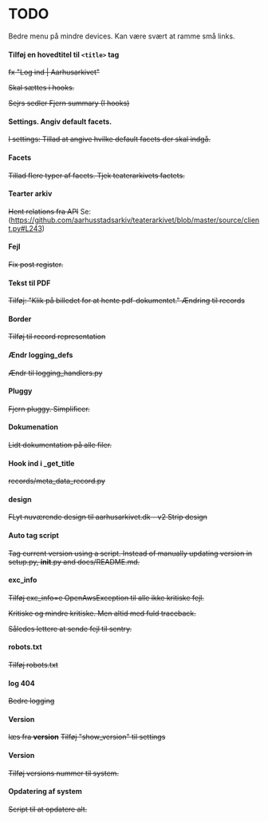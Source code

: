 # TODO

Bedre menu på mindre devices. 
Kan være svært at ramme små links.

#### Tilføj en hovedtitel til `<title>` tag

~~fx "Log ind | Aarhusarkivet"~~

~~Skal sættes i hooks.~~

~~Sejrs sedler Fjern summary (I hooks)~~

#### Settings. Angiv default facets.

~~I settings: Tillad at angive hvilke default facets der skal indgå.~~ 

#### Facets 

~~Tillad flere typer af facets. Tjek teaterarkivets factets.~~

#### Tearter arkiv

~~Hent relations fra API~~
Se: (https://github.com/aarhusstadsarkiv/teaterarkivet/blob/master/source/client.py#L243)

#### Fejl

~~Fix post register.~~

#### Tekst til PDF

~~Tilføj: "Klik på billedet for at hente pdf-dokumentet."
Ændring til records~~

#### Border 

~~Tilføj til record representation~~

#### Ændr logging_defs 

~~Ændr til logging_handlers.py~~

#### Pluggy

~~Fjern pluggy. Simplificer.~~ 

#### Dokumenation

~~Lidt dokumentation på alle filer.~~ 

#### Hook ind i _get_title

~~records/meta_data_record.py~~

#### design

~~FLyt nuværende design til aarhusarkivet.dk - v2
Strip design~~

#### Auto tag script

~~Tag current version using a script.
Instead of manually updating version in setup.py,
__init__.py and docs/README.md.~~

#### exc_info

~~Tilføj exc_info=e OpenAwsException til alle ikke kritiske fejl.~~

~~Kritiske og mindre kritiske. Men altid med fuld traceback.~~

~~Således lettere at sende fejl til sentry.~~

#### robots.txt

~~Tilføj robots.txt~~

#### log 404

~~Bedre logging~~

#### Version

~~læs fra __version__~~
~~Tilføj "show_version" til settings~~

#### Version

~~Tilføj versions nummer til system.~~ 

#### Opdatering af system

~~Script til at opdatere alt.~~ 
